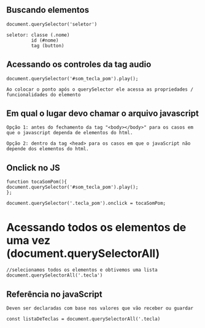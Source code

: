 ## Buscando elementos

    document.querySelector('seletor')

    seletor: classe (.nome)
             id (#nome)
             tag (button)

## Acessando os controles da tag audio

    document.querySelector('#som_tecla_pom').play();

    Ao colocar o ponto após o querySelector ele acessa as propriedades / funcionalidades do elemento


## Em qual o lugar devo chamar o arquivo javascript

    Opção 1: antes do fechamento da tag "<body></body>" para os casos em que o javascript dependa de elementos do html.

    Opção 2: dentro da tag <head> para os casos em que o javaScript não depende dos elementos do html.

## Onclick no JS

    function tocaSomPom(){
    document.querySelector('#som_tecla_pom').play();
    };

    document.querySelector('.tecla_pom').onclick = tocaSomPom;  
            


# Acessando todos os elementos de uma vez (document.querySelectorAll)

    //selecionamos todos os elementos e obtivemos uma lista
    document.querySelectorAll('.tecla')


## Referência no javaScript

    Deven ser declaradas com base nos valores que vão receber ou guardar
    
    const listaDeTeclas = document.querySelectorAll('.tecla)


